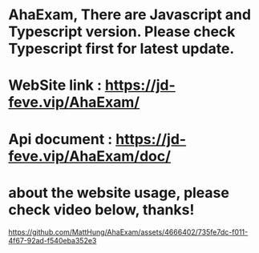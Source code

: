 # AhaExam, There are Javascript and Typescript version. Please check Typescript first for latest update.

# WebSite link : https://jd-feve.vip/AhaExam/
# Api document : https://jd-feve.vip/AhaExam/doc/

# about the website usage, please check video below, thanks!
https://github.com/MattHung/AhaExam/assets/4666402/735fe7dc-f011-4f67-92ad-f540eba352e3

